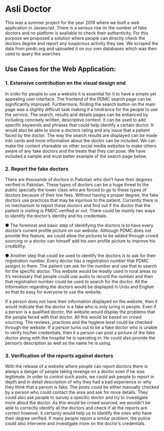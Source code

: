 # Asli Doctor
This was a summer project for the year 2019 where we built a web application in Javascript. There is a serious rise iin the number of fake doctors and no platform is available to check their authenticity. For this purpose we proposed a solution where people can directly check the doctors degree and report any suspicious activity they see. We scraped the data from pmdc.org and uploaded it on our own databases which was then used to query the searches

## Use Cases for the Web Application:

### 1.	Extensive contribution on the visual design end

In order for people to use a website it is essential for it to have a simple yet appealing user interface. The frontend of the PDMC search page can be significantly improved. Furthermore, finding the search button on the main page was a slightly difficult task making it a hindrance for the people to use the service. The search, results and details pages can be enhanced by including concisely written, descriptive content. It can be used to add specific keywords and phrases that could help identify a certain doctor. It would also be able to show a doctors rating and any issue that a patient faced by the doctor. The way the search results are displayed can be made into cards and more information about the doctor can be included. We can make the content shareable on other social media websites to make others aware of any fake doctors and the treats that they can pose. We have included a sample and must better example of the search page below.

### 2.	Report the fake doctors

There are thousands of doctors in Pakistan who don’t have their degrees verified in Pakistan. These types of doctors can be a huge threat to the public specially the lower class who are forced to go to these types of doctors because of their low fees. Without having a proper degree, the fake doctors use practices that may be injurious to the patient. Currently there is no mechanism to report these doctors and find out if the doctor that the patient is visiting is PMDC verified or not. There could be mainly two ways to identify the doctor’s identity and his credentials.

●	The foremost and basic step of identifying the doctors is to have every doctor’s current profile picture on our website. Although PDMC does not provide this feature, we could allow the pictures to be added through crowd sourcing or a doctor can himself add his own profile picture to improve his credibility. 

●	Another step that could be used to identify the doctors is to ask for their registration number. Every doctor has a registration number that PDMC assigns to them. The patient can ask for the number and use that to search for the specific doctor. This website would be mostly used in rural areas so it’s necessary that people could use audio to record the number and then that registration number could be used to search for the doctor. All the information regarding the doctors would be displayed in Urdu and English so that its easy for everyone to use the website. 

If a person does not have their information displayed on the website, then it would indicate that the doctor is a fake who is only luring in people. Even if a person is a qualified doctor, the website would display the problems that the people faced with that doctor. All this would be based on crowd sourcing. The reviews, practices and the hygiene level could be checked through the website. If a person turns out to be a fake doctor who is unable to verify his/her credentials, then it a person can post a picture of the fake doctor along with the hospital he is operating in. He could also provide the person’s description as well as the name he is using.

### 3.	Verification of the reports against doctors 

With the release of a website where people can report doctors there is always a danger of people taking revenge on a doctor even if he was legitimate. In order to control such posts, we could ask people to report in depth and in detail description of why they had a bad experience or why they think that a person is fake. The posts could be either manually checked by a person who could contact the area and ask for more details. They could also ask people to survey a specific doctor and try to investigate more about the doctor. As this would be crowd sourced, we wouldn’t be able to correctly identify all the doctors and check if all the reports are correct however, it certainly would help us to identify the ones who have their degree verified. If many people report a similar problem, the police could also intervene and investigate more on the doctor’s credentials. 

